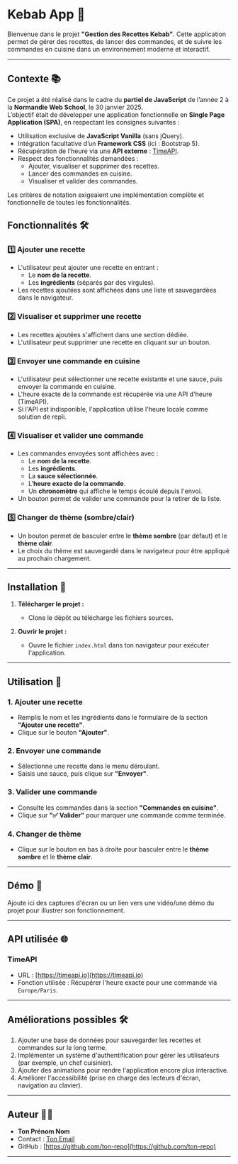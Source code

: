 # Kebab App 🍖

Bienvenue dans le projet **"Gestion des Recettes Kebab"**. Cette application permet de gérer des recettes, de lancer des commandes, et de suivre les commandes en cuisine dans un environnement moderne et interactif.

---
## Contexte 📚

Ce projet a été réalisé dans le cadre du **partiel de JavaScript** de l’année 2 à la **Normandie Web School**, le 30 janvier 2025.  
L’objectif était de développer une application fonctionnelle en **Single Page Application (SPA)**, en respectant les consignes suivantes :

- Utilisation exclusive de **JavaScript Vanilla** (sans jQuery).
- Intégration facultative d’un **Framework CSS** (ici : Bootstrap 5).
- Récupération de l’heure via une **API externe** : [TimeAPI](https://timeapi.io).
- Respect des fonctionnalités demandées :
  - Ajouter, visualiser et supprimer des recettes.
  - Lancer des commandes en cuisine.
  - Visualiser et valider des commandes.

Les critères de notation exigeaient une implémentation complète et fonctionnelle de toutes les fonctionnalités.

## Fonctionnalités 🛠️

### 1️⃣ Ajouter une recette
- L'utilisateur peut ajouter une recette en entrant :
  - Le **nom de la recette**.
  - Les **ingrédients** (séparés par des virgules).
- Les recettes ajoutées sont affichées dans une liste et sauvegardées dans le navigateur.

### 2️⃣ Visualiser et supprimer une recette
- Les recettes ajoutées s'affichent dans une section dédiée.
- L'utilisateur peut supprimer une recette en cliquant sur un bouton.

### 3️⃣ Envoyer une commande en cuisine
- L'utilisateur peut sélectionner une recette existante et une sauce, puis envoyer la commande en cuisine.
- L'heure exacte de la commande est récupérée via une API d'heure (TimeAPI).
- Si l'API est indisponible, l'application utilise l'heure locale comme solution de repli.

### 4️⃣ Visualiser et valider une commande
- Les commandes envoyées sont affichées avec :
  - Le **nom de la recette**.
  - Les **ingrédients**.
  - La **sauce sélectionnée**.
  - L'**heure exacte de la commande**.
  - Un **chronomètre** qui affiche le temps écoulé depuis l'envoi.
- Un bouton permet de valider une commande pour la retirer de la liste.

### 5️⃣ Changer de thème (sombre/clair)
- Un bouton permet de basculer entre le **thème sombre** (par défaut) et le **thème clair**.
- Le choix du thème est sauvegardé dans le navigateur pour être appliqué au prochain chargement.

---

## Installation 🚀

1. **Télécharger le projet :**
   - Clone le dépôt ou télécharge les fichiers sources.

2. **Ouvrir le projet :**
   - Ouvre le fichier `index.html` dans ton navigateur pour exécuter l'application.

---

## Utilisation 📝

### 1. Ajouter une recette
- Remplis le nom et les ingrédients dans le formulaire de la section **"Ajouter une recette"**.
- Clique sur le bouton **"Ajouter"**.

### 2. Envoyer une commande
- Sélectionne une recette dans le menu déroulant.
- Saisis une sauce, puis clique sur **"Envoyer"**.

### 3. Valider une commande
- Consulte les commandes dans la section **"Commandes en cuisine"**.
- Clique sur **"✅ Valider"** pour marquer une commande comme terminée.

### 4. Changer de thème
- Clique sur le bouton en bas à droite pour basculer entre le **thème sombre** et le **thème clair**.

---

## Démo 🎥

Ajoute ici des captures d'écran ou un lien vers une vidéo/une démo du projet pour illustrer son fonctionnement.

---

## API utilisée 🌐

### TimeAPI
- URL : [https://timeapi.io](https://timeapi.io)
- Fonction utilisée : Récupérer l'heure exacte pour une commande via `Europe/Paris`.

---

## Améliorations possibles 🛠️

1. Ajouter une base de données pour sauvegarder les recettes et commandes sur le long terme.
2. Implémenter un système d'authentification pour gérer les utilisateurs (par exemple, un chef cuisinier).
3. Ajouter des animations pour rendre l'application encore plus interactive.
4. Améliorer l'accessibilité (prise en charge des lecteurs d'écran, navigation au clavier).

---

## Auteur 👨‍💻
- **Ton Prénom Nom**
- Contact : [Ton Email](mailto:tonemail@example.com)
- GitHub : [https://github.com/ton-repo](https://github.com/ton-repo)

---
